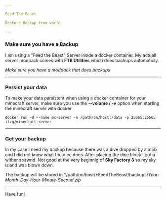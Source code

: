 ```yaml
--- 

Feed The Beast 

Restore Backup from world

---
```


### Make sure you have a Backup

I am using a "Feed the Beast" Server inside a docker container. My actuall server modpack comes with **FTB Utilities** which does backups automaticly.

*Make sure you have a modpack that does backups*

---

### Persist your data

To make your data persistent when using a docker container for your minecraft server, make sure you use the **--volume / -v** option when starting the minecraft server with docker

```
docker run -d --name mc-server -v /path/on/host:/data -p 25565:25565 itzg/minecraft-server
```
---

### Get your backup

In my case I need my backup because there was a dive dropped by a mob and I did not know what the dice does. After placing the dice block I got a wither spawnd. Not good at the very beginnig of **Sky Factory 3** so my sky island was blown down.

The backup will be stored in */path/on/host/*FeedTheBeast/backups/*Year-Month-Day-Hour-Minute-Second.zip*

---

Have fun!
